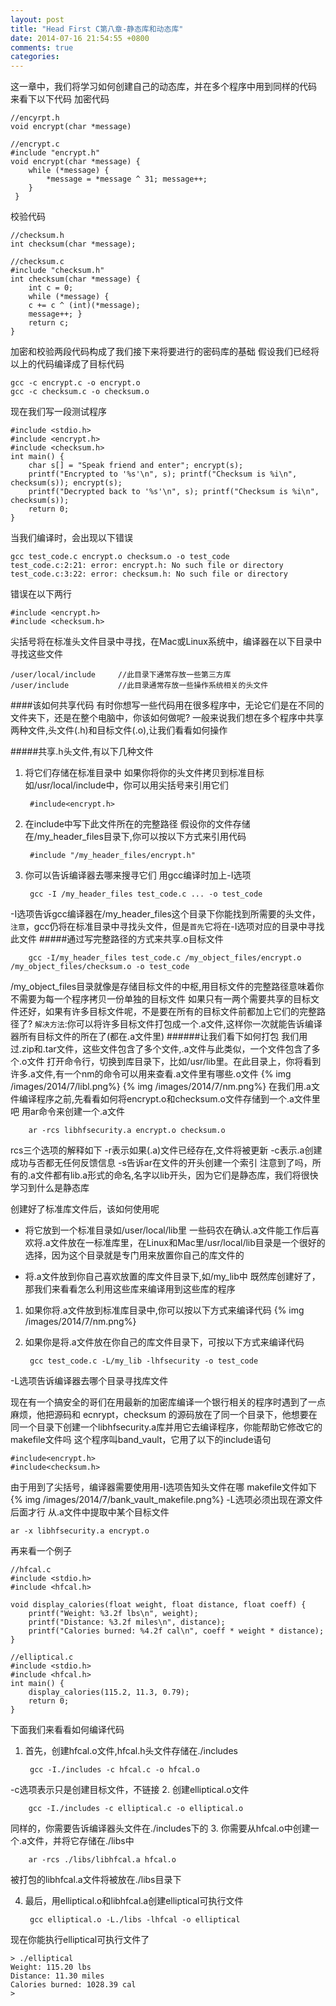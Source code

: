 ```yaml
---
layout: post
title: "Head First C第八章-静态库和动态库"
date: 2014-07-16 21:54:55 +0800
comments: true
categories: 
---
```

这一章中，我们将学习如何创建自己的动态库，并在多个程序中用到同样的代码
来看下以下代码
加密代码

	//encyrpt.h
	void encrypt(char *message)
	
	//encrypt.c
	#include "encrypt.h"	void encrypt(char *message) {		while (*message) { 			*message = *message ^ 31; message++;		}	 }
校验代码
	
	//checksum.h
	int checksum(char *message);
	
	//checksum.c
	#include "checksum.h"	int checksum(char *message) {		int c = 0;		while (*message) {		c += c ^ (int)(*message);		message++; }		return c; 
	}
加密和校验两段代码构成了我们接下来将要进行的密码库的基础
假设我们已经将以上的代码编译成了目标代码

	gcc -c encrypt.c -o encrypt.o
	gcc -c checksum.c -o checksum.o
现在我们写一段测试程序

	#include <stdio.h> 
	#include <encrypt.h> 
	#include <checksum.h>	int main() {		char s[] = "Speak friend and enter"; encrypt(s);		printf("Encrypted to '%s'\n", s); printf("Checksum is %i\n", checksum(s)); encrypt(s);		printf("Decrypted back to '%s'\n", s); printf("Checksum is %i\n", checksum(s));		return 0;	}
当我们编译时，会出现以下错误

	gcc test_code.c encrypt.o checksum.o -o test_code 
	test_code.c:2:21: error: encrypt.h: No such file or directory 
	test_code.c:3:22: error: checksum.h: No such file or directory
	
错误在以下两行

	#include <encrypt.h> 
	#include <checksum.h>
尖括号将在标准头文件目录中寻找，在Mac或Linux系统中，编译器在以下目录中寻找这些文件
	
	/user/local/include		//此目录下通常存放一些第三方库
	/user/include			//此目录通常存放一些操作系统相关的头文件
####该如何共享代码
有时你想写一些代码用在很多程序中，无论它们是在不同的文件夹下，还是在整个电脑中，你该如何做呢?
一般来说我们想在多个程序中共享两种文件,头文件(.h)和目标文件(.o),让我们看看如何操作

#####共享.h头文件,有以下几种文件

1. 将它们存储在标准目录中
如果你将你的头文件拷贝到标准目标如/usr/local/include中，你可以用尖括号来引用它们

		#include<encrypt.h>

2. 在include中写下此文件所在的完整路径
假设你的文件存储在/my_header_files目录下,你可以按以下方式来引用代码
	
		#include "/my_header_files/encrypt.h"
3. 你可以告诉编译器去哪来搜寻它们
用gcc编译时加上-I选项

		gcc -I /my_header_files test_code.c ... -o test_code
-I选项告诉gcc编译器在/my_header_files这个目录下你能找到所需要的头文件，`注意`，gcc仍将在标准目录中寻找头文件，但是`首先`它将在-I选项对应的目录中寻找此文件
#####通过写完整路径的方式来共享.o目标文件

		gcc -I/my_header_files test_code.c /my_object_files/encrypt.o /my_object_files/checksum.o -o test_code
/my_object_files目录就像是存储目标文件的中枢,用目标文件的完整路径意味着你不需要为每一个程序拷贝一份单独的目标文件
如果只有一两个需要共享的目标文件还好，如果有许多目标文件呢，不是要在所有的目标文件前都加上它们的完整路径了?
`解决方法`:你可以将许多目标文件打包成一个.a文件,这样你一次就能告诉编译器所有目标文件的所在了(都在.a文件里)
######让我们看下如何打包
我们用过.zip和.tar文件，这些文件包含了多个文件,.a文件与此类似，一个文件包含了多个.o文件
打开命令行，切换到库目录下，比如/usr/lib里。在此目录上，你将看到许多.a文件,有一个nm的命令可以用来查看.a文件里有哪些.o文件
{% img /images/2014/7/libl.png%}
{% img /images/2014/7/nm.png%}
在我们用.a文件编译程序之前,先看看如何将encrypt.o和checksum.o文件存储到一个.a文件里吧
用ar命令来创建一个.a文件
	
		ar -rcs libhfsecurity.a encrypt.o checksum.o
rcs三个选项的解释如下
-r表示如果(.a)文件已经存在,文件将被更新
-c表示.a创建成功与否都无任何反馈信息
-s告诉ar在文件的开头创建一个索引
注意到了吗，所有的.a文件都有lib<something>.a形式的命名,名字以lib开头，因为它们是静态库，我们将很快学习到什么是静态库

创建好了标准库文件后，该如何使用呢

* 将它放到一个标准目录如/user/local/lib里
  一些码农在确认.a文件能工作后喜欢将.a文件放在一标准库里，在Linux和Mac里/usr/local/lib目录是一个很好的选择，因为这个目录就是专门用来放置你自己的库文件的
  
* 将.a文件放到你自己喜欢放置的库文件目录下,如/my_lib中
既然库创建好了，那我们来看看怎么利用这些库来编译用到这些库的程序
1. 如果你将.a文件放到标准库目录中,你可以按以下方式来编译代码
{% img /images/2014/7/nm.png%}	
2. 如果你是将.a文件放在你自己的库文件目录下，可按以下方式来编译代码

		gcc test_code.c -L/my_lib -lhfsecurity -o test_code
-L选项告诉编译器去哪个目录寻找库文件

现在有一个搞安全的哥们在用最新的加密库编译一个银行相关的程序时遇到了一点麻烦，他把源码和 ecnrypt，checksum 的源码放在了同一个目录下，他想要在同一个目录下创建一个libhfsecurity.a库并用它去编译程序，你能帮助它修改它的makefile文件吗
这个程序叫band_vault，它用了以下的include语句 
	
	#include<encrypt.h>
	#include<checksum.h>
由于用到了尖括号，编译器需要使用用-I选项告知头文件在哪
makefile文件如下
{% img /images/2014/7/bank_vault_makefile.png%}	
-L选项必须出现在源文件后面才行
从.a文件中提取中某个目标文件

	ar -x libhfsecurity.a encrypt.o
再来看一个例子
	
	//hfcal.c
	#include <stdio.h> 
	#include <hfcal.h>
	
	void display_calories(float weight, float distance, float coeff) {		printf("Weight: %3.2f lbs\n", weight);		printf("Distance: %3.2f miles\n", distance);		printf("Calories burned: %4.2f cal\n", coeff * weight * distance);	}
	
	//elliptical.c
	#include <stdio.h>
	#include <hfcal.h>	int main() {		display_calories(115.2, 11.3, 0.79);		return 0; 	}
下面我们来看看如何编译代码

1. 首先，创建hfcal.o文件,hfcal.h头文件存储在./includes

		gcc -I./includes -c hfcal.c -o hfcal.o
-c选项表示只是创建目标文件，不链接
2. 创建elliptical.o文件
	
		gcc -I./includes -c elliptical.c -o elliptical.o
同样的，你需要告诉编译器头文件在./includes下的
3. 你需要从hfcal.o中创建一个.a文件，并将它存储在./libs中
		
		ar -rcs ./libs/libhfcal.a hfcal.o

被打包的libhfcal.a文件将被放在./libs目录下

4. 最后，用elliptical.o和libhfcal.a创建elliptical可执行文件

		gcc elliptical.o -L./libs -lhfcal -o elliptical

现在你能执行elliptical可执行文件了

	> ./elliptical	Weight: 115.20 lbs 	Distance: 11.30 miles 	Calories burned: 1028.39 cal 	>







